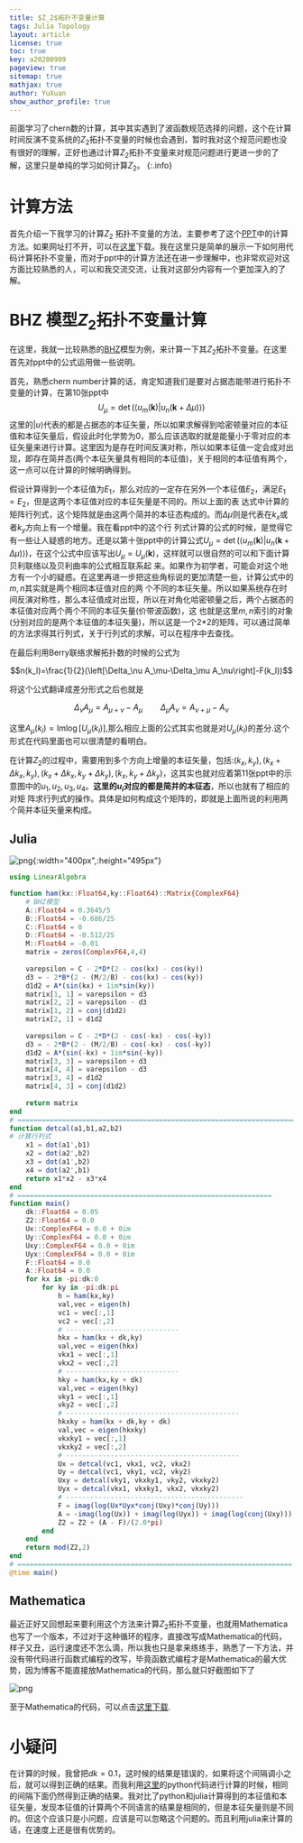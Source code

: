 ```yaml
---
title: $Z_2$拓扑不变量计算
tags: Julia Topology
layout: article
license: true
toc: true
key: a20200909
pageview: true
sitemap: true
mathjax: true
author: YuXuan
show_author_profile: true
---
```

前面学习了chern数的计算，其中其实遇到了波函数规范选择的问题，这个在计算时间反演不变系统的$Z_2$拓扑不变量的时候也会遇到，暂时我对这个规范问题也没有很好的理解，正好也通过计算$Z_2$拓扑不变量来对规范问题进行更进一步的了解，这里只是单纯的学习如何计算$Z_2$。
{:.info}
<!--more-->
# 计算方法
首先介绍一下我学习的计算$Z_2$ 拓扑不变量的方法，主要参考了这个[PPT](https://t-ozaki.issp.u-tokyo.ac.jp/meeting16/OMX-Sawahata-2016Nov.pdf)中的计算方法。如果网址打不开，可以在[这里](/assets/pdf/z2-ppt.pdf)下载。我在这里只是简单的展示一下如何用代码计算拓扑不变量，而对于ppt中的计算方法还在进一步理解中，也非常欢迎对这方面比较熟悉的人，可以和我交流交流，让我对这部分内容有一个更加深入的了解。

# BHZ 模型$Z_2$拓扑不变量计算
在这里，我就一比较熟悉的[BHZ](https://topocondmat.org/w6_3dti/bhz.html)模型为例，来计算一下其$Z_2$拓扑不变量。在这里首先对ppt中的公式运用做一些说明。

首先，熟悉chern number计算的话，肯定知道我们是要对占据态能带进行拓扑不变量的计算，在第10张ppt中
$$U_{\mu}=\det(\langle u_m(\mathbf{k})|u_n(\mathbf{k} + \Delta\mu)\rangle)$$
这里的$|u\rangle$代表的都是占据态的本征矢量，所以如果求解得到哈密顿量对应的本征值和本征矢量后，假设此时化学势为0，那么应该选取的就是能量小于零对应的本征矢量来进行计算。这里因为是存在时间反演对称，所以如果本征值一定会成对出现，即存在简并态(两个本征矢量具有相同的本征值)，关于相同的本征值有两个，这一点可以在计算的时候明确得到。

假设计算得到一个本征值为$E_1$，那么对应的一定存在另外一个本征值$E_2$，满足$E_1 = E_2$，但是这两个本征值对应的本征矢量是不同的。所以上面的表
达式中计算的矩阵行列式，这个矩阵就是由这两个简并的本征态构成的。而$\Delta \mu$则是代表在$k_x$或者$k_y$方向上有一个增量。我在看ppt中的这个行
列式计算的公式的时候，是觉得它有一些让人疑惑的地方。还是以第十张ppt中的计算公式$U_{\mu}=\det(\langle u_m(\mathbf{k})|u_n(\mathbf{k} + 
\Delta\mu)\rangle)$，在这个公式中应该写出$U_\mu=U_\mu(\mathbf{k})$，这样就可以很自然的可以和下面计算贝利联络以及贝利曲率的公式相互联系起
来。如果作为初学者，可能会对这个地方有一个小的疑惑。在这里再进一步把这些角标说的更加清楚一些，计算公式中的$m,n$其实就是两个相同本征值对应的两
个不同的本征矢量。所以如果系统存在时间反演对称性，那么本征值成对出现，所以在对角化哈密顿量之后，两个占据态的本征值对应两个两个不同的本征矢量(价带波函数)，这
也就是这里$m,n$索引的对象(分别对应的是两个本征值的本征矢量)，所以这是一个2*2的矩阵，可以通过简单的方法求得其行列式，关于行列式的求解，可以在程序中去查找。

在最后利用Berry联络求解拓扑数的时候的公式为

$$n(k_l)=\frac{1}{2}(\left[\Delta_\nu A_\mu-\Delta_\mu A_\nu\right]-F(k_l))$$

将这个公式翻译成差分形式之后也就是

$$\Delta_\nu A_\mu=A_{\mu+\nu}-A_\mu\qquad\Delta_\mu A_\nu=A_{\nu+\mu}-A_\nu$$

这里$A_\mu(k_l)=\textrm{Im}\log\left[ U_\mu(k_l)\right]$,那么相应上面的公式其实也就是对$U_\mu(k_l)$的差分.这个形式在代码里面也可以很清楚的看明白。

在计算$Z_2$的过程中，需要用到多个方向上增量的本征矢量，包括:$(k_x,k_y),(k_x + \Delta k_x,k_y),(k_x+\Delta k_x,k_y + \Delta k_y),(k_x,
k_y+\Delta k_y)$，这其实也就对应着第11张ppt中的示意图中的$u_1,u_2,u_3,u_4$。**这里的$u_i$对应的都是简并的本征态**，所以也就有了相应的对矩
阵求行列式的操作。具体是如何构成这个矩阵的，即就是上面所说的利用两个简并本征矢量来构成。

## Julia

![png](/assets/images/Julia/p1.png){:width="400px",:height="495px"}

```julia
using LinearAlgebra

function ham(kx::Float64,ky::Float64)::Matrix{ComplexF64}
    # BHZ模型
    A::Float64 = 0.3645/5
    B::Float64 = -0.686/25
    C::Float64 = 0
    D::Float64 = -0.512/25
    M::Float64 = -0.01
    matrix = zeros(ComplexF64,4,4)
    
    varepsilon = C - 2*D*(2 - cos(kx) - cos(ky))
    d3 = - 2*B*(2 - (M/2/B) - cos(kx) - cos(ky))
    d1d2 = A*(sin(kx) + 1im*sin(ky))
    matrix[1, 1] = varepsilon + d3
    matrix[2, 2] = varepsilon - d3
    matrix[1, 2] = conj(d1d2)
    matrix[2, 1] = d1d2
    
    varepsilon = C - 2*D*(2 - cos(-kx) - cos(-ky))
    d3 = - 2*B*(2 - (M/2/B) - cos(-kx) - cos(-ky))
    d1d2 = A*(sin(-kx) + 1im*sin(-ky))
    matrix[3, 3] = varepsilon + d3
    matrix[4, 4] = varepsilon - d3
    matrix[3, 4] = d1d2 
    matrix[4, 3] = conj(d1d2)
    
    return matrix
end
# ==============================================================================
function detcal(a1,b1,a2,b2)
# 计算行列式
    x1 = dot(a1',b1)
    x2 = dot(a2',b2)
    x3 = dot(a1',b2)
    x4 = dot(a2',b1)
    return x1*x2 - x3*x4 
end
# ===============================================================
function main() 
    dk::Float64 = 0.05
    Z2::Float64 = 0.0
    Ux::ComplexF64 = 0.0 + 0im
    Uy::ComplexF64 = 0.0 + 0im
    Uxy::ComplexF64 = 0.0 + 0im
    Uyx::ComplexF64 = 0.0 + 0im
    F::Float64 = 0.0
    A::Float64 = 0.0
    for kx in -pi:dk:0
        for ky in -pi:dk:pi
            h = ham(kx,ky)
            val,vec = eigen(h)
            vc1 = vec[:,1]
            vc2 = vec[:,2]
            # ----------------------------
            hkx = ham(kx + dk,ky)
            val,vec = eigen(hkx)
            vkx1 = vec[:,1]
            vkx2 = vec[:,2]
            # ----------------------------
            hky = ham(kx,ky + dk)
            val,vec = eigen(hky)
            vky1 = vec[:,1]
            vky2 = vec[:,2]
            # -------------------------------------------
            hkxky = ham(kx + dk,ky + dk)
            val,vec = eigen(hkxky)
            vkxky1 = vec[:,1]
            vkxky2 = vec[:,2]
            # -------------------------------------------
            Ux = detcal(vc1, vkx1, vc2, vkx2)  
            Uy = detcal(vc1, vky1, vc2, vky2)
            Uxy = detcal(vky1, vkxky1, vky2, vkxky2)
            Uyx = detcal(vkx1, vkxky1, vkx2, vkxky2)
            # --------------------------------------------
            F = imag(log(Ux*Uyx*conj(Uxy)*conj(Uy)))
            A = -imag(log(Ux)) + imag(log(Uyx)) + imag(log(conj(Uxy))) -imag(log(conj(Uy)))
            Z2 = Z2 + (A - F)/(2.0*pi)
        end
    end 
    return mod(Z2,2)
end
# ====================================================================
@time main()
```
## Mathematica

最近正好又回想起来要利用这个方法来计算$Z_2$拓扑不变量，也就用Mathematica也写了一个版本，不过对于这种循环的程序，直接改写成Mathematica的代码，样子又丑，运行速度还不怎么滴，所以我也只是拿来练练手，熟悉了一下方法，并没有带代码进行函数式编程的改写，毕竟函数式编程才是Mathematica的最大优势，因为博客不能直接放Mathematica的代码，那么就只好截图如下了

![png](/assets/images/Julia/mma-z2.png)

至于Mathematica的代码，可以点击[这里下载](assets/data/mma-z2.nb).

# 小疑问

在计算的时候，我曾把$dk=0.1$，这时候的结果是错误的，如果将这个间隔调小之后，就可以得到正确的结果。而我利用[这里](http://www.guanjihuan.com/archives/5778)的python代码进行计算的时候，相同的间隔下面仍然得到正确的结果。我对比了python和julia计算得到的本征值和本征矢量，发现本征值的计算两个不同语言的结果是相同的，但是本征矢量则是不同的。但这个应该只是小问题，应该是可以忽略这个问题的。而且利用julia来计算的话，在速度上还是很有优势的。